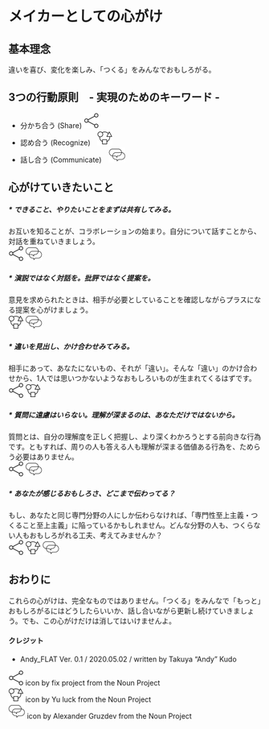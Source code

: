 # メイカーとしての心がけ

## 基本理念
違いを喜び、変化を楽しみ、「つくる」をみんなでおもしろがる。

## 3つの行動原則　- 実現のためのキーワード -
* 分かち合う (Share) ![share](logos/noun_Share_2477357_resize.png)
* 認め合う (Recognize)　![recognize](logos/noun_integration_339027_resize.png)
* 話し合う (Communicate)　![communicate](logos/noun_Conversation_329811_resize.png)

## 心がけていきたいこと
##### * できること、やりたいことをまずは共有してみる。
お互いを知ることが、コラボレーションの始まり。自分について話すことから、対話を重ねていきましょう。  
![share](logos/noun_Share_2477357_resize.png) ![communicate](logos/noun_Conversation_329811_resize.png)

##### * 演説ではなく対話を。批評ではなく提案を。
意見を求められたときは、相手が必要としていることを確認しながらプラスになる提案を心がけましょう。  
![recognize](logos/noun_integration_339027_resize.png) ![communicate](logos/noun_Conversation_329811_resize.png)

##### * 違いを見出し、かけ合わせみてみる。
相手にあって、あなたにないもの、それが「違い」。そんな「違い」のかけ合わせから、1人では思いつかないようなおもしろいものが生まれてくるはずです。  
![share](logos/noun_Share_2477357_resize.png) ![recognize](logos/noun_integration_339027_resize.png)

##### * 質問に遠慮はいらない。理解が深まるのは、あなただけではないから。
質問とは、自分の理解度を正しく把握し、より深くわかろうとする前向きな行為です。ともすれば、周りの人も答える人も理解が深まる価値ある行為を、ためらう必要はありません。  
![share](logos/noun_Share_2477357_resize.png) ![communicate](logos/noun_Conversation_329811_resize.png)

##### * あなたが感じるおもしろさ、どこまで伝わってる？
もし、あなたと同じ専門分野の人にしか伝わらなければ、「専門性至上主義・つくること至上主義」に陥っているかもしれません。どんな分野の人も、つくらない人もおもしろがれる工夫、考えてみませんか？  
![share](logos/noun_Share_2477357_resize.png) ![recognize](logos/noun_integration_339027_resize.png) ![communicate](logos/noun_Conversation_329811_resize.png)

## おわりに
これらの心がけは、完全なものではありません。「つくる」をみんなで「もっと」おもしろがるにはどうしたらいいか、話し合いながら更新し続けていきましょう。でも、この心がけだけは消してはいけませんよ。

#### クレジット
* Andy_FLAT Ver. 0.1 / 2020.05.02 / written by Takuya “Andy” Kudo  

![share](logos/noun_Share_2477357_resize.png)  icon by fix project from the Noun Project  
![recognize](logos/noun_integration_339027_resize.png) icon by Yu luck from the Noun Project  
![communicate](logos/noun_Conversation_329811_resize.png) icon  by Alexander Gruzdev from the Noun Project  
